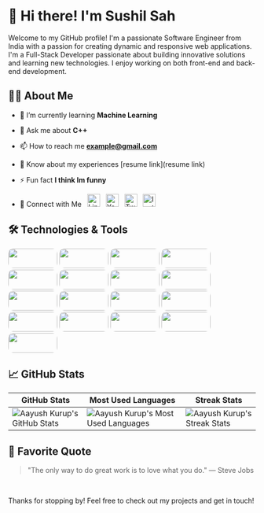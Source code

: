 # 👋 Hi there! I'm Sushil Sah
<p>Welcome to my GitHub profile! I'm a passionate Software Engineer from India with a passion for creating dynamic and responsive web applications. I'm a Full-Stack Developer passionate about building innovative solutions and learning new technologies. I enjoy working on both front-end and back-end development.</p>



## 👨‍💻 About Me
- 🌱 I’m currently learning **Machine Learning**
- 💬 Ask me about **C++**
- 📫 How to reach me **example@gmail.com**
- 📄 Know about my experiences [resume link](resume link)
- ⚡ Fun fact **I think Im funny**

- <p>🔗 Connect with Me &nbsp;
  <a href="https://linkedin.com/in/rohit123" target="blank">
    <img src="https://raw.githubusercontent.com/rahuldkjain/github-profile-readme-generator/master/src/images/icons/Social/linked-in-alt.svg" alt="LinkedIn" height="26" width="26" /></a> &nbsp;
  <a href="https://www.youtube.com/c/rohit123" target="blank">
    <img src="https://raw.githubusercontent.com/rahuldkjain/github-profile-readme-generator/master/src/images/icons/Social/youtube.svg" alt="YouTube" height="26" width="26" /></a> &nbsp;
  <a href="https://twitter.com/rohit123" target="blank">
    <img src="https://raw.githubusercontent.com/rahuldkjain/github-profile-readme-generator/master/src/images/icons/Social/twitter.svg" alt="Twitter" height="26" width="26" /></a> &nbsp;
  <a href="https://instagram.com/rohit123" target="blank">
    <img src="https://raw.githubusercontent.com/rahuldkjain/github-profile-readme-generator/master/src/images/icons/Social/instagram.svg" alt="Instagram" height="26" width="26" /></a> &nbsp;
</p> 



## 🛠️ Technologies & Tools
<p align="left">
  <img src="https://img.shields.io/badge/-C-00599C?style=for-the-badge&logo=c&logoColor=white" width="100" height="40" style="border-radius: 10px;"/>
  <img src="https://img.shields.io/badge/-C++-00599C?style=for-the-badge&logo=cplusplus&logoColor=white" width="100" height="40" style="border-radius: 10px;"/>
  <img src="https://img.shields.io/badge/-CSS-1572B6?style=for-the-badge&logo=css3&logoColor=white" width="100" height="40" style="border-radius: 10px;"/>
  <img src="https://img.shields.io/badge/-HTML5-E34F26?style=for-the-badge&logo=html5&logoColor=white" width="100" height="40" style="border-radius: 10px;"/>
  <img src="https://img.shields.io/badge/-Jenkins-D24939?style=for-the-badge&logo=jenkins&logoColor=white" width="100" height="40" style="border-radius: 10px;"/>
  <img src="https://img.shields.io/badge/-Linux-FCC624?style=for-the-badge&logo=linux&logoColor=black" width="100" height="40" style="border-radius: 10px;"/>
  <img src="https://img.shields.io/badge/-MongoDB-47A248?style=for-the-badge&logo=mongodb&logoColor=white" width="100" height="40" style="border-radius: 10px;"/>
  <img src="https://img.shields.io/badge/-MySQL-4479A1?style=for-the-badge&logo=mysql&logoColor=white" width="100" height="40" style="border-radius: 10px;"/>
  <img src="https://img.shields.io/badge/-Python-3776AB?style=for-the-badge&logo=python&logoColor=white" width="100" height="40" style="border-radius: 10px;"/>
  <img src="https://img.shields.io/badge/-Qt-4DC76D?style=for-the-badge&logo=qt&logoColor=white" width="100" height="40" style="border-radius: 10px;"/>

  <img src="https://img.shields.io/badge/-OOP-007ACC?style=for-the-badge" width="100" height="40" style="border-radius: 10px;"/> 
  <img src="https://img.shields.io/badge/-DSA-FF5733?style=for-the-badge" width="100" height="40" style="border-radius: 10px;"/> 
  <img src="https://img.shields.io/badge/-STL-4DC76D?style=for-the-badge" width="100" height="40" style="border-radius: 10px;"/> 
  <img src="https://img.shields.io/badge/-Shell%20Scripting-F7DF1E?style=for-the-badge&logo=shell&logoColor=black" width="100" height="40" style="border-radius: 10px;"/> 
  <img src="https://img.shields.io/badge/-Makefile-1F1F1F?style=for-the-badge" width="100" height="40" style="border-radius: 10px;"/> 
  <img src="https://img.shields.io/badge/-GDB-0E76A8?style=for-the-badge" width="100" height="40" style="border-radius: 10px;"/> 
  <img src="https://img.shields.io/badge/-Debugging-FF5722?style=for-the-badge&logo=bug&logoColor=white" width="100" height="40" style="border-radius: 10px;"/>
</p>




## 📈 GitHub Stats
| GitHub Stats | Most Used Languages | Streak Stats |
|--------------|---------------------|--------------|
| ![Aayush Kurup's GitHub Stats](https://github-readme-stats.vercel.app/api?username=sushilsah156&show_icons=true&theme=radical) | ![Aayush Kurup's Most Used Languages](https://github-readme-stats.vercel.app/api/top-langs/?username=sushilsah156&layout=compact&theme=radical) | ![Aayush Kurup's Streak Stats](https://github-readme-streak-stats.herokuapp.com/?user=sushilsah156&theme=radical) |







## 💬 Favorite Quote
> "The only way to do great work is to love what you do." — Steve Jobs

<br> 


Thanks for stopping by! Feel free to check out my projects and get in touch!



